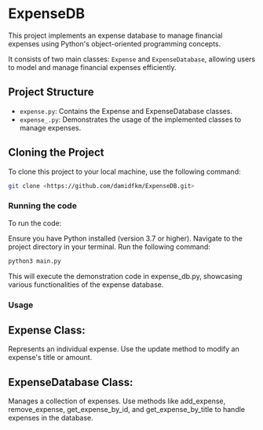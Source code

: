 
# ExpenseDB

This project implements an expense database to manage financial expenses using Python's object-oriented programming concepts. 

It consists of two main classes: `Expense` and `ExpenseDatabase`, allowing users to model and manage financial expenses efficiently.

## Project Structure

- `expense.py`: Contains the Expense and ExpenseDatabase classes.
- `expense_.py`: Demonstrates the usage of the implemented classes to manage expenses.

## Cloning the Project

To clone this project to your local machine, use the following command:

```bash
git clone <https://github.com/damidfkm/ExpenseDB.git>
```

### Running the code

To run the code:

Ensure you have Python installed (version 3.7 or higher).
Navigate to the project directory in your terminal.
Run the following command:

```bash
python3 main.py
```

This will execute the demonstration code in expense_db.py, showcasing various functionalities of the expense database.

### Usage
## Expense Class: 
Represents an individual expense. 
Use the update method to modify an expense's title or amount.
## ExpenseDatabase Class: 
Manages a collection of expenses. 
Use methods like add_expense, remove_expense, get_expense_by_id, and get_expense_by_title to handle expenses in the database.




